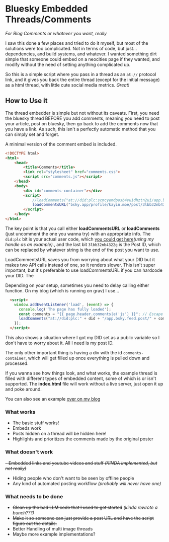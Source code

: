 # Bluesky Embedded Threads/Comments
*For Blog Comments or whatever you want, really*

I saw this done a few places and tried to do it myself, but most of the solutions were too complicated. Not in terms of code, but just... dependencies, and build systems, and whatever. I wanted something dirt simple that someone could embed on a neocities page if they wanted, and modify without the need of setting anything complicated up.

So this is a simple script where you pass in a thread as an `at://` protocol link, and it gives you back the entire thread (except for the initial message) as a html thread, with little cute social media metrics. *Great!*

## How to Use it

The thread embedder is simple but not without its caveats. First, you need the bluesky thread BEFORE you add comments, meaning you need to post your article, post on bluesky, then go back to add the comments now that you have a link. As such, this isn't a perfectly automatic method that you can simply set and forget.

A minimal version of the comment embed is included.

```html
<!DOCTYPE html>
<html>
    <head>
        <title>Comments</title>
        <link rel="stylesheet" href="comments.css">
        <script src="comments.js"></script>
    </head>
    <body>
        <div id="comments-container"></div>
        <script>
            //loadComments("at://did:plc:scmcyemdposb4vuidhztn2ui/app.bsky.feed.post/3lbb32nb4322g")
            loadCommentsURL("bsky.app/profile/kayin.moe/post/3lbb32nb4322g")
        </script>
    </body>
</html>
```

The key point is that you call either **loadCommentsURL** or **loadComments** (just uncomment the one you wanna try) with an appropriate info. The `did:plc` bit is your actual user code, which [you could get here](https://bsky.social/xrpc/com.atproto.identity.resolveHandle?handle=kayin.moe)*(using my handle as an example).*, and the last bit `3lbb32nb4322g` is the Post ID, which can be replaced by whatever string is the end of the post you want to use. 

LoadCommentsURL saves you from worrying about what your DID but it makes two API calls instead of one, so it renders slower. This isn't super important, but it's preferable to use loadCommentsURL if you can hardcode your DID. The 

Depending on your setup, sometimes you need to delay calling either function. On my blog (which is running on grav) I use...

```html
  <script>
    window.addEventListener('load', (event) => {
      console.log('The page has fully loaded');
      const comments = "{{ page.header.comments|e('js') }}"; // Escape the value for JS safety
      loadComments("at://did:plc:" + did + "/app.bsky.feed.post/" + comments);
    });
  </script>
```

This also shows a situation where I got my DID set as a public variable so I don't have to worry about it. All I need is my post ID.

The only other important thing is having a div with the id `comments-container`, which will get filled up once everything is pulled down and processed.

If you wanna see how things look, and what works, the example thread is filled with different types of embedded content, some of which is or isn't supported. The **index.html** file will work without a live server, just open it up and poke around.

You can also see an example [over on my blog](https://kayin.moe/why-play-a-remake)

### What works

- The basic stuff works!
- Embeds work
- Posts hidden on a thread will be hidden here!
- Highlights and prioritizes the comments made by the original poster

### What doesn't work
~~- Embedded links and youtube videos and stuff *(KINDA implemented, but not really)*~~
- Hiding people who don't want to be seen by offline people
- Any kind of automated posting workflow *(probably will never have one)*

### What needs to be done
- ~~Clean up the bad LLM code that I used to get started~~ *(kinda rewrote a bunch???)*
- ~~Make it so someone can just provide a post URL and have the script figure out the details.~~
- Better Handling of multi image threads
- Maybe more example implementations? 
